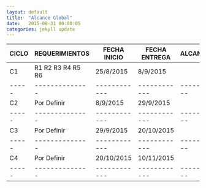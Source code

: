 ```yaml
---
layout: default
title:  "Alcance Global"
date:   2015-08-31 00:00:05
categories: jekyll update
---
```



|**CICLO**|**REQUERIMIENTOS**|**FECHA INICIO**|**FECHA ENTREGA**| **ALCANCE** |
|-----|--------------|------------|------------|---------|
|C1|R1 R2 R3 R4 R5 R6|25/8/2015|8/9/2015||
|-----|--------------|------------|------------|---------|
|C2|Por Definir|8/9/2015|29/9/2015||
|-----|--------------|------------|------------|---------|
|C3|Por Definir|29/9/2015|20/10/2015||
|-----|--------------|------------|------------|---------|
|C4|Por Definir|20/10/2015|10/11/2015||
|-----|--------------|------------|------------|---------|
